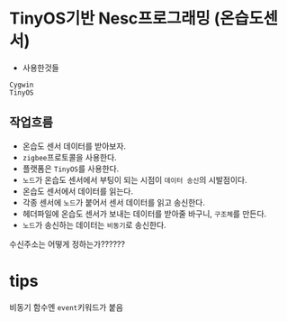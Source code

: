 # TinyOS기반 Nesc프로그래밍 (온습도센서)
- 사용한것들
```
Cygwin
TinyOS

```

## 작업흐름
- 온습도 센서 데이터를 받아보자.
- ``zigbee``프로토콜을 사용한다.
- 플랫폼은 ``TinyOS``를 사용한다. 
- ``노드``가 온습도 센서에서 부팅이 되는 시점이 ``데이터 송신``의 시발점이다.
- 온습도 센서에서 데이터를 읽는다.
- 각종 센서에 ``노드``가 붙어서 센서 데이터를 읽고 송신한다.
- 헤더파일에 온습도 센서가 보내는 데이터를 받아줄 바구니, ``구조체``를 만든다.
- ``노드``가 송신하는 데이터는 ``비동기``로 송신한다.


수신주소는 어떻게 정하는가??????









# tips
비동기 함수엔 ``event``키워드가 붙음
